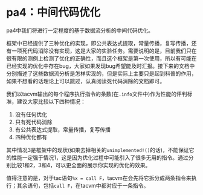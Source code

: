 # pa4：中间代码优化

pa4中我们将进行一定程度的基于数据流分析的中间代码优化。

框架中已经提供了三种优化的实现，即公共表达式提取，常量传播，复写传播，还有一项死代码消除没有实现，这是大家的实验任务。需要说明的是，目前我们只在很有限的测例上检测了优化的正确性，而且这个框架是第一次使用，所以有可能在已经实现的优化中存在bug，大家如果发现bug希望能及时汇报。接下来的文档中分别描述了这些数据流分析是怎样实现的，但是实际上主要只是起到科普的作用，如果不想看的话理论上可以跳过，认真阅读死代码消除的文档即可。

我们以tacvm输出的每个程序执行指令的条数(在`.info`文件中)作为性能的评判标准，建议大家比较以下四种情况：

1. 没有任何优化
2. 只有死代码消除
3. 有公共表达式提取，常量传播，复写传播
4. 四种优化都有

其中情况3是框架中的现状(如果去掉相关的`unimplemented!()`的话)，不能保证它的性能一定强于情况1，这是因为优化过程中可能引入了很多无用的指令。通过分别比较1和2，3和4，可以更全面的展示你实现的优化的效果。

值得注意的是，对于tac语句`%x = call F`，tacvm在会先将它拆分成两条指令来执行；其余语句，包括`call F`，在tacvm中都对应于一条指令。
